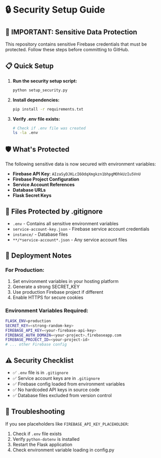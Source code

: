 # 🔒 Security Setup Guide

## 🚨 IMPORTANT: Sensitive Data Protection

This repository contains sensitive Firebase credentials that must be protected. Follow these steps before committing to GitHub.

## 📋 Quick Setup

1. **Run the security setup script:**
   ```bash
   python setup_security.py
   ```

2. **Install dependencies:**
   ```bash
   pip install -r requirements.txt
   ```

3. **Verify .env file exists:**
   ```bash
   # Check if .env file was created
   ls -la .env
   ```

## 🛡️ What's Protected

The following sensitive data is now secured with environment variables:

- **Firebase API Key**: `AIzaSyDJKLcI6OdqXmgkzn1bhpgMOhkUzIu5VnU`
- **Firebase Project Configuration**
- **Service Account References**
- **Database URLs**
- **Flask Secret Keys**

## 📁 Files Protected by .gitignore

- `.env` - Contains all sensitive environment variables
- `service-account-key.json` - Firebase service account credentials
- `instance/` - Database files
- `**/*service-account*.json` - Any service account files

## 🚀 Deployment Notes

### For Production:
1. Set environment variables in your hosting platform
2. Generate a strong SECRET_KEY
3. Use production Firebase project if different
4. Enable HTTPS for secure cookies

### Environment Variables Required:
```bash
FLASK_ENV=production
SECRET_KEY=<strong-random-key>
FIREBASE_API_KEY=<your-firebase-api-key>
FIREBASE_AUTH_DOMAIN=<your-project>.firebaseapp.com
FIREBASE_PROJECT_ID=<your-project-id>
# ... other Firebase config
```

## ⚠️ Security Checklist

- ✅ `.env` file is in `.gitignore`
- ✅ Service account keys are in `.gitignore`
- ✅ Firebase config loaded from environment variables
- ✅ No hardcoded API keys in source code
- ✅ Database files excluded from version control

## 🔧 Troubleshooting

If you see placeholders like `FIREBASE_API_KEY_PLACEHOLDER`:
1. Check if `.env` file exists
2. Verify `python-dotenv` is installed
3. Restart the Flask application
4. Check environment variable loading in config.py
